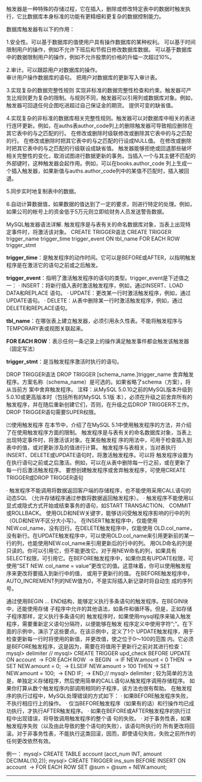 触发器是一种特殊的存储过程，它在插入，删除或修改特定表中的数据时触发执行，它比数据库本身标准的功能有更精细和更复杂的数据控制能力。

数据库触发器有以下的作用：

1.安全性。可以基于数据库的值使用户具有操作数据库的某种权利。
 可以基于时间限制用户的操作，例如不允许下班后和节假日修改数据库数据。
 可以基于数据库中的数据限制用户的操作，例如不允许股票的价格的升幅一次超过10%。

2.审计。可以跟踪用户对数据库的操作。   
 审计用户操作数据库的语句。
 把用户对数据库的更新写入审计表。

3.实现复杂的数据完整性规则
  实现非标准的数据完整性检查和约束。触发器可产生比规则更为复杂的限制。与规则不同，触发器可以引用列或数据库对象。例如，触发器可回退任何企图吃进超过自己保证金的期货。
  提供可变的缺省值。

4.实现复杂的非标准的数据库相关完整性规则。触发器可以对数据库中相关的表进行连环更新。例如，在auths表author_code列上的删除触发器可导致相应删除在其它表中的与之匹配的行。
  在修改或删除时级联修改或删除其它表中的与之匹配的行。
  在修改或删除时把其它表中的与之匹配的行设成NULL值。
  在修改或删除时把其它表中的与之匹配的行级联设成缺省值。
  触发器能够拒绝或回退那些破坏相关完整性的变化，取消试图进行数据更新的事务。当插入一个与其主健不匹配的外部键时，这种触发器会起作用。例如，可以在books.author_code 列上生成一个插入触发器，如果新值与auths.author_code列中的某值不匹配时，插入被回退。

5.同步实时地复制表中的数据。

6.自动计算数据值，如果数据的值达到了一定的要求，则进行特定的处理。例如，如果公司的帐号上的资金低于5万元则立即给财务人员发送警告数据。

MySQL触发器语法详解.
触发程序是与表有关的命名数据库对象，当表上出现特定事件时，将激活该对象。
CREATE TRIGGER语法
CREATE TRIGGER
trigger_name
trigger_time 
trigger_event
ON tbl_name
FOR EACH ROW 
trigger_stmt

**trigger_time**：是触发程序的动作时间。它可以是BEFORE或AFTER，以指明触发程序是在激活它的语句之前或之后触发。

**trigger_event**：指明了激活触发程序的语句的类型。trigger_event是下述值之一：
·         INSERT：将新行插入表时激活触发程序，例如，通过INSERT、LOAD DATA和REPLACE
语句。
·         UPDATE：更改某一行时激活触发程序，例如，通过UPDATE语句。
·         DELETE：从表中删除某一行时激活触发程序，例如，通过DELETE和REPLACE语句。

**tbl_name**：在哪张表上建立触发器，必须引用永久性表。不能将触发程序与TEMPORARY表或视图关联起来。

**FOR EACH ROW**：表示任何一条记录上的操作满足触发事件都会触发该触发器（固定写法）

**trigger_stmt**：是当触发程序激活时执行的语句。

DROP TRIGGER语法
DROP TRIGGER [schema_name.]trigger_name
舍弃触发程序。方案名称（schema_name）是可选的。如果省略了schema（方案），将从当前方
案中舍弃触发程序。
注释：从MySQL 5.0.10之前的MySQL版本升级到5.0.10或更高版本时（包括所有的MySQL 5.1版
本），必须在升级之前舍弃所有的触发程序，并在随后重新创建它们，否则，在升级之后DROP 
TRIGGER不工作。
DROP TRIGGER语句需要SUPER权限。


㈢使用触发程序
在本节中，介绍了在MySQL 5.1中使用触发程序的方法，并介绍了在使用触发程序方面的限制。
触发程序是与表有关的命名数据库对象，当表上出现特定事件时，将激活该对象。在某些触发程
序的用法中，可用于检查插入到表中的值，或对更新涉及的值进行计算。
触发程序与表相关，当对表执行INSERT、DELETE或UPDATE语句时，将激活触发程序。可以将
触发程序设置为在执行语句之前或之后激活。例如，可以在从表中删除每一行之前，或在更新了
每一行后激活触发程序。
要想创建触发程序或舍弃触发程序，可使用CREATE TRIGGER或DROP TRIGGER语句


·         触发程序不能调用将数据返回客户端的存储程序，也不能使用采用CALL语句的动态SQL
（允许存储程序通过参数将数据返回触发程序）。
·         触发程序不能使用以显式或隐式方式开始或结束事务的语句，如START TRANSACTION、
COMMIT或ROLLBACK。
使用OLD和NEW关键字，能够访问受触发程序影响的行中的列（OLD和NEW不区分大小写）。
在INSERT触发程序中，仅能使用NEW.col_name，没有旧行。在DELETE触发程序中，仅能使用
OLD.col_name，没有新行。在UPDATE触发程序中，可以使用OLD.col_name来引用更新前的某一
行的列，也能使用NEW.col_name来引用更新后的行中的列。
用OLD命名的列是只读的。你可以引用它，但不能更改它。对于用NEW命名的列，如果具有
SELECT权限，可引用它。在BEFORE触发程序中，如果你具有UPDATE权限，可使用“SET NEW.
col_name = value”更改它的值。这意味着，你可以使用触发程序来更改将要插入到新行中的值，
或用于更新行的值。
在BEFORE触发程序中，AUTO_INCREMENT列的NEW值为0，不是实际插入新记录时将自动生
成的序列号。

通过使用BEGIN ... END结构，能够定义执行多条语句的触发程序。在BEGIN块中，还能使用存储
子程序中允许的其他语法，如条件和循环等。但是，正如存储子程序那样，定义执行多条语句的
触发程序时，如果使用mysql程序来输入触发程序，需要重新定义语句分隔符，以便能够在触发
程序定义中使用字符“;”。在下面的示例中，演示了这些要点。在该示例中，定义了1个
UPDATE触发程序，用于检查更新每一行时将使用的新值，并更改值，使之位于0～100的范围
内。它必须是BEFORE触发程序，这是因为，需要在将值用于更新行之前对其进行检查：
mysql> delimiter //
mysql> CREATE TRIGGER upd_check BEFORE UPDATE ON account
​    -> FOR EACH ROW
​    -> BEGIN
​    ->     IF NEW.amount < 0 THEN
​    ->         SET NEW.amount = 0;
​    ->     ELSEIF NEW.amount > 100 THEN
​    ->         SET NEW.amount = 100;
​    ->     END IF;
​    -> END;//
mysql> delimiter ;
较为简单的方法是，单独定义存储程序，然后使用简单的CALL语句从触发程序调用存储程序。
如果你打算从数个触发程序内部调用相同的子程序，该方法也很有帮助。
在触发程序的执行过程中，MySQL处理错误的方式如下：
·         如果BEFORE触发程序失败，不执行相应行上的操作。
·         仅当BEFORE触发程序（如果有的话）和行操作均已成功执行，才执行AFTER触发程序。
·         如果在BEFORE或AFTER触发程序的执行过程中出现错误，将导致调用触发程序的整个语
句的失败。
·         对于事务性表，如果触发程序失败（以及由此导致的整个语句的失败），该语句所执行的
所有更改将回滚。对于非事务性表，不能执行这类回滚，因而，即使语句失败，失败之前所作的
任何更改依然有效。


例一：
mysql> CREATE TABLE account (acct_num INT, amount DECIMAL(10,2));
mysql> CREATE TRIGGER ins_sum BEFORE INSERT ON account
​    -> FOR EACH ROW SET @sum = @sum + NEW.amount;

---------------------

